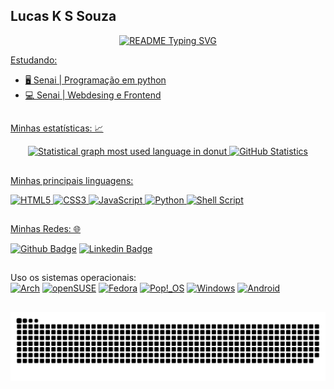 ## Lucas K S Souza
<p align="center">
  <a href="https://git.io/typing-svg">
  <img src="https://readme-typing-svg.demolab.com/?&center=true&vCenter=true&pause=750&lines=Bem-vindos!+Devs👋;Amo+aprender+🤓;Aprendamos+juntos+🙂" alt="README Typing SVG">
</p>

Estudando: <br>
 - 🖥️ Senai | Programação em python <br>
 - 💻 Senai | Webdesing e Frontend  <br>

##

Minhas estatísticas: 📈

<div align="center">
  <a href="https://github.com/ls1w/">
  <img width="320em" src="https://github-readme-stats.vercel.app/api/top-langs/?username=ls1w&theme=transparent&layout=donut" alt="Statistical graph most used language in donut"/>
  <img width="470em" src="https://github-readme-stats.vercel.app/api?username=ls1w&show_icons=true&theme=transparent" alt="GitHub Statistics"/>
</div>

##


Minhas principais linguagens:

 ![HTML5](https://img.shields.io/badge/html5-%23E34F26.svg?style=flat&logo=html5&logoColor=white) 
 ![CSS3](https://img.shields.io/badge/css3-%231572B6.svg?style=flat&logo=css3&logoColor=white) 
 ![JavaScript](https://img.shields.io/badge/javascript-%23323330.svg?style=flat&logo=javascript&logoColor=%23F7DF1E)
 ![Python](https://img.shields.io/badge/python-3670A0?style=flat&logo=python&logoColor=ffdd54)
 ![Shell Script](https://img.shields.io/badge/shell_script-%23121011.svg?style=flat&logo=gnu-bash&logoColor=white)

##
 
Minhas Redes: 🌐

[![Github Badge](https://img.shields.io/badge/-Github-000?style=flat&logo=Github&logoColor=white&link=https://github.com/ls1w)](https://github.com/ls1w)
[![Linkedin Badge](https://img.shields.io/badge/-LinkedIn-blue?style=flat&logo=Linkedin&logoColor=white&link=https://www.linkedin.com/in/ls1w/)](https://www.linkedin.com/in/ls1w/)

##

Uso os sistemas operacionais: <br>
[![Arch](https://img.shields.io/badge/Arch%20Linux-1793D1?logo=arch-linux&logoColor=fff&style=flat)](https://archlinux.org/)
[![openSUSE](https://img.shields.io/badge/openSUSE-%2364B345?style=flat&logo=openSUSE&logoColor=white&link=https://www.opensuse.org/)](https://www.opensuse.org/)
[![Fedora](https://img.shields.io/badge/Fedora-294172?style=flat&logo=fedora&logoColor=white)](https://www.fedoraproject.org/)
[![Pop!\_OS](https://img.shields.io/badge/Pop!_OS-48B9C7?style=flat&logo=Pop!_OS&logoColor=white)](https://pop.system76.com/)
[![Windows](https://img.shields.io/badge/Windows-0078D6?style=flat&logo=windows&logoColor=white)](https://www.microsoft.com/pt-br/windows/)
[![Android](https://img.shields.io/badge/Android-3DDC84?style=flat&logo=android&logoColor=white)](https://www.android.com/)

##

<picture>
  <source media="(prefers-color-scheme: dark)" srcset="https://raw.githubusercontent.com/ls1w/ls1w/output/github-contribution-grid-snake-dark.svg">
  <source media="(prefers-color-scheme: light)" srcset="https://raw.githubusercontent.com/ls1w/ls1w/output/github-contribution-grid-snake.svg">
  <img alt="github contribution grid snake animation" src="https://raw.githubusercontent.com/ls1w/ls1w/output/github-contribution-grid-snake.svg">
</picture>

